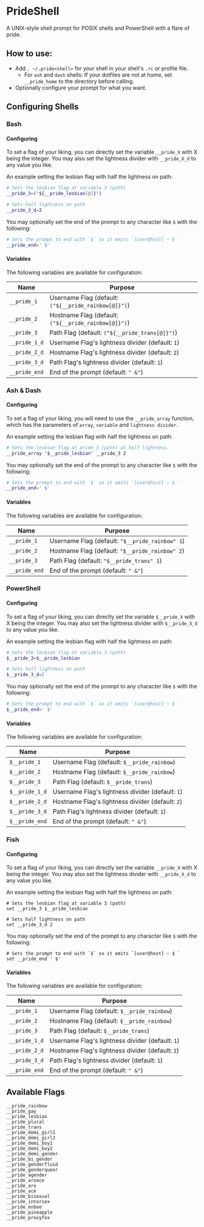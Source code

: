 # PrideShell

A UNIX-style shell prompt for POSIX shells and PowerShell with a flare of pride.

## How to use:

 - Add `. ~/.pride<shell>` for your shell in your shell's `.rc` or profile file.
   - For `ash` and `dash` shells: If your dotfiles are not at home, set `__pride_home` to the directory before calling.
 - Optionally configure your prompt for what you want.

## Configuring Shells

### Bash

#### Configuring

To set a flag of your liking, you can directly set the variable `__pride_X` with X being the integer. You may also set
the lightness divider with `__pride_X_d` to any value you like.

An example setting the lesbian flag with half the lightness on path:

```sh
# Sets the lesbian flag at variable 3 (path)
__pride_3=("${__pride_lesbian[@]}")

# Sets half lightness on path
__pride_3_d=2
```

You may optionally set the end of the prompt to any character like `$` with the following:

```sh
# Sets the prompt to end with `$` so it emits `[user@host] ~ $ `
__pride_end=' $'
```

#### Variables

The following variables are available for configuration:

| Name          | Purpose                                              |
|---------------|------------------------------------------------------|
| `__pride_1`   | Username Flag (default: `("${__pride_rainbow[@]}")`) |
| `__pride_2`   | Hostname Flag (default: `("${__pride_rainbow[@]}")`) |
| `__pride_3`   | Path Flag (default: `("${__pride_trans[@]}")`)       |
| `__pride_1_d` | Username Flag's lightness divider (default: `1`)     |
| `__pride_2_d` | Hostname Flag's lightness divider (default: `2`)     |
| `__pride_3_d` | Path Flag's lightness divider (default: `1`)         |
| `__pride_end` | End of the prompt (default: `" &"`)                  |

### Ash & Dash

#### Configuring

To set a flag of your liking, you will need to use the `__pride_array` function, which has the parameters of `array`,
`variable` and `lightness divider`.

An example setting the lesbian flag with half the lightness on path:

```sh
# Sets the lesbian flag at pride 3 (path) at half lightness.
__pride_array "$__pride_lesbian" __pride_3 2
```

You may optionally set the end of the prompt to any character like `$` with the following:

```sh
# Sets the prompt to end with `$` so it emits `[user@host] ~ $ `
__pride_end=' $'
```

#### Variables

The following variables are available for configuration:

| Name          | Purpose                                         |
|---------------|-------------------------------------------------|
| `__pride_1`   | Username Flag (default: `"$__pride_rainbow" 1`) |
| `__pride_2`   | Hostname Flag (default: `"$__pride_rainbow" 2`) |
| `__pride_3`   | Path Flag (default: `"$__pride_trans" 1`)       |
| `__pride_end` | End of the prompt (default: `" &"`)             |

### PowerShell

#### Configuring

To set a flag of your liking, you can directly set the variable `$__pride_X` with X being the integer. You may also set
the lightness divider with `$__pride_X_d` to any value you like.

An example setting the lesbian flag with half the lightness on path:

```powershell
# Sets the lesbian flag at variable 3 (path)
$__pride_3=$__pride_lesbian

# Sets half lightness on path
$__pride_3_d=2
```

You may optionally set the end of the prompt to any character like `$` with the following:

```powershell
# Sets the prompt to end with `$` so it emits `[user@host] ~ $ `
$__pride_end=' $'
```

#### Variables

The following variables are available for configuration:

| Name           | Purpose                                          |
|----------------|--------------------------------------------------|
| `$__pride_1`   | Username Flag (default: `$__pride_rainbow`)      |
| `$__pride_2`   | Hostname Flag (default: `$__pride_rainbow`)      |
| `$__pride_3`   | Path Flag (default: `$__pride_trans`)            |
| `$__pride_1_d` | Username Flag's lightness divider (default: `1`) |
| `$__pride_2_d` | Hostname Flag's lightness divider (default: `2`) |
| `$__pride_3_d` | Path Flag's lightness divider (default: `1`)     |
| `$__pride_end` | End of the prompt (default: `" &"`)              |

### Fish


#### Configuring

To set a flag of your liking, you can directly set the variable `__pride_X` with X being the integer.
You may also set the lightness divider with `__pride_X_d` to any value you like.

An example setting the lesbian flag with half the lightness on path:

```fish
# Sets the lesbian flag at variable 3 (path)
set __pride_3 $__pride_lesbian

# Sets half lightness on path
set __pride_3_d 2
```

You may optionally set the end of the prompt to any character like `$` with the following:

```fish
# Sets the prompt to end with `$` so it emits `[user@host] ~ $ `
set __pride_end ' $'
```

#### Variables

The following variables are available for configuration:

| Name          | Purpose                                          |
|---------------|--------------------------------------------------|
| `__pride_1`   | Username Flag (default: `$__pride_rainbow`)      |
| `__pride_2`   | Hostname Flag (default: `$__pride_rainbow`)      |
| `__pride_3`   | Path Flag (default: `$__pride_trans`)            |
| `__pride_1_d` | Username Flag's lightness divider (default: `1`) |
| `__pride_2_d` | Hostname Flag's lightness divider (default: `2`) |
| `__pride_3_d` | Path Flag's lightness divider (default: `1`)     |
| `__pride_end` | End of the prompt (default: `" &"`)              |

## Available Flags

```
__pride_rainbow
__pride_gay
__pride_lesbian
__pride_plural
__pride_trans
__pride_demi_girl1
__pride_demi_girl2
__pride_demi_boy1
__pride_demi_boy2
__pride_demi_gender
__pride_bi_gender
__pride_genderfluid
__pride_genderqueer
__pride_agender
__pride_aroace
__pride_aro
__pride_ace
__pride_bisexual
__pride_intersex
__pride_enbee
__pride_pineapple
__pride_proxyfox
```
